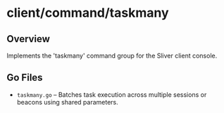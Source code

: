 # client/command/taskmany

## Overview

Implements the 'taskmany' command group for the Sliver client console.

## Go Files

- `taskmany.go` – Batches task execution across multiple sessions or beacons using shared parameters.
